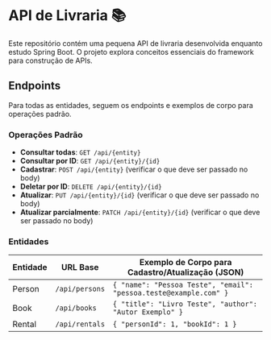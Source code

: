 # API de Livraria 📚

Este repositório contém uma pequena API de livraria desenvolvida enquanto estudo Spring Boot. O projeto explora conceitos essenciais do framework para construção de APIs.

## Endpoints

Para todas as entidades, seguem os endpoints e exemplos de corpo para operações padrão.

### Operações Padrão

- **Consultar todas**: `GET /api/{entity}`
- **Consultar por ID**: `GET /api/{entity}/{id}`
- **Cadastrar**: `POST /api/{entity}` (verificar o que deve ser passado no body)
- **Deletar por ID**: `DELETE /api/{entity}/{id}`
- **Atualizar**: `PUT /api/{entity}/{id}` (verificar o que deve ser passado no body)
- **Atualizar parcialmente**: `PATCH /api/{entity}/{id}` (verificar o que deve ser passado no body)

### Entidades

| Entidade | URL Base          | Exemplo de Corpo para Cadastro/Atualização (JSON)                                         |
|----------|--------------------|-------------------------------------------------------------------------------------------|
| Person   | `/api/persons`     | `{ "name": "Pessoa Teste", "email": "pessoa.teste@example.com" }`                         |
| Book     | `/api/books`       | `{ "title": "Livro Teste", "author": "Autor Exemplo" }`                                   |
| Rental   | `/api/rentals`     | `{ "personId": 1, "bookId": 1 }`                                                          |
